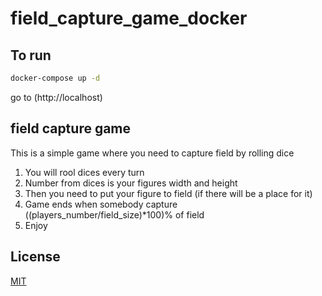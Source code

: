 # field_capture_game_docker

## To run

```bash
docker-compose up -d
```
go to (http://localhost)

## field capture game
This is a simple game where you need to capture field by rolling dice
1. You will rool dices every turn
2. Number from dices is your figures width and height
3. Then you need to put your figure to field (if there will be a place for it)
4. Game ends when somebody capture ((players_number/field_size)\*100)% of field
5. Enjoy

## License
[MIT](https://choosealicense.com/licenses/mit/)
